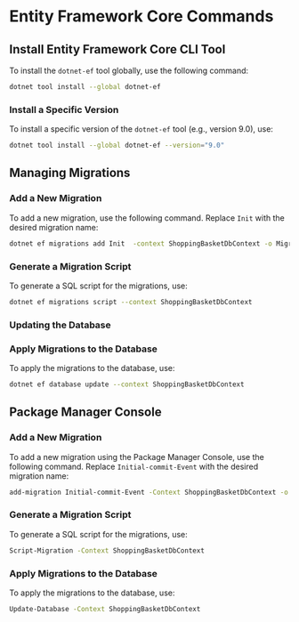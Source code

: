 # Entity Framework Core Commands

## Install Entity Framework Core CLI Tool
To install the `dotnet-ef` tool globally, use the following command:

```sh
dotnet tool install --global dotnet-ef
```

### Install a Specific Version
To install a specific version of the `dotnet-ef` tool (e.g., version 9.0), use:
```sh
dotnet tool install --global dotnet-ef --version="9.0"
```



## Managing Migrations

### Add a New Migration
To add a new migration, use the following command. Replace `Init` with the desired migration name:

```sh
dotnet ef migrations add Init  -context ShoppingBasketDbContext -o Migrations/ShoppingBasketDb
```

### Generate a Migration Script
To generate a SQL script for the migrations, use:
```sh
dotnet ef migrations script --context ShoppingBasketDbContext
```

### Updating the Database

### Apply Migrations to the Database
To apply the migrations to the database, use:

```sh
dotnet ef database update --context ShoppingBasketDbContext
```

## Package Manager Console

### Add a New Migration
To add a new migration using the Package Manager Console, use the following command. Replace `Initial-commit-Event` with the desired migration name:


```sh
add-migration Initial-commit-Event -Context ShoppingBasketDbContext -o Migrations/ShoppingBasketDb
```


### Generate a Migration Script
To generate a SQL script for the migrations, use:

```sh
Script-Migration -Context ShoppingBasketDbContext
```

### Apply Migrations to the Database
To apply the migrations to the database, use:

```sh
Update-Database -Context ShoppingBasketDbContext
```